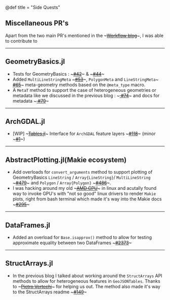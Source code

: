 @def title = "Side Quests"

## Miscellaneous PR's
Apart from the two main PR's mentioned in the ~~~<a href="/blog_pages/workflow">Workflow blog</a>~~~, I was able to contribute to

-----------
## GeometryBasics.jl
* Tests for GeometryBasics : ~~~<a href="https://github.com/JuliaGeometry/GeometryBasics.jl/pull/42">#42</a>~~~ & ~~~<a href="https://github.com/JuliaGeometry/GeometryBasics.jl/pull/44">#44</a>~~~ 
* Added `MultiLineStringMeta` ~~~<a href="https://github.com/JuliaGeometry/GeometryBasics.jl/pull/53">#53</a>~~~, `PolygonMeta` and `LineStringMeta`~~~<a href="https://github.com/JuliaGeometry/GeometryBasics.jl/pull/65"> #65</a>~~~ meta-geometry methods based on the `@meta_type` macro. 
* A `MetaT` method to support the case of heterogeneous geometries or metadata like we discussed in the previous blog : ~~~<a href="https://github.com/JuliaGeometry/GeometryBasics.jl/pull/74"> #74</a>~~~ and docs for metadata ~~~<a href="https://github.com/JuliaGeometry/GeometryBasics.jl/pull/79"> #79</a>~~~
-----------
## ArchGDAL.jl
* [WIP] ~~~<a href="https://github.com/JuliaData/Tables.jl/">Tables.jl</a>~~~ Interface for `ArchGDAL` feature layers ~~~<a href="https://github.com/yeesian/ArchGDAL.jl/pull/118">#118</a>~~~ (minor ~~~<a href="https://github.com/yeesian/ArchGDALDatasets/pull/1">#1</a>~~~)
-----------
## AbstractPlotting.jl(Makie ecosystem)
* Add overloads for `convert_arguments` method to support plotting of GeometryBasics `LineString` / `Array{LineString}`/ `MultiLineString` ~~~<a href="https://github.com/JuliaPlots/AbstractPlotting.jl/pull/479">#479</a>~~~ and `Polygon` / `Array{Polygon}` ~~~<a href="https://github.com/JuliaPlots/AbstractPlotting.jl/pull/486">#486</a>~~~.
* I was hacking around my old ~~~<a href="https://www.amd.com/en/products/graphics/radeon-530">AMD GPU</a>~~~ in linux and acutally found way to invoke GPU's with "not so good" linux drivers to render `Makie` plots, right from bash terminal which made it's way into the Makie docs ~~~<a href="https://github.com/JuliaPlots/MakieGallery.jl/pull/295">#295</a>~~~
-----------
## DataFrames.jl
* Added an overload for `Base.isapprox()` method to allow for testing approximate equality between two DataFrames ~~~<a href="https://github.com/JuliaData/DataFrames.jl/pull/2373">#2373</a>~~~
-----------
## StructArrays.jl
* In the previous blog I talked about working around the `StructArrays` API methods to allow for heterogeneous features in `GeoJSONTables`. Thanks to ~~~<a href="https://github.com/piever/">Pietro Vertechi</a>~~~ for helping us out. The method also made it's way to the StructArrays readme ~~~<a href="https://github.com/JuliaArrays/StructArrays.jl/pull/149">#149</a>~~~